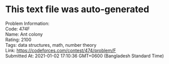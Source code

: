 # This text file was auto-generated  
  
Problem Information:  
Code: 474F  
Name: Ant colony  
Rating: 2100  
Tags: data structures, math, number theory  
Link: https://codeforces.com/contest/474/problem/F  
Submitted At: 2021-01-02 17:10:36 GMT+0600 (Bangladesh Standard Time)  
